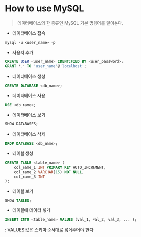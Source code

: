 # How to use MySQL

> 데이터베이스의 한 종류인 MySQL 기본 명령어를 알아본다.



- 데이터베이스 접속

```
mysql -u <user_name> -p
```

- 사용자 추가

```sql
CREATE USER <user_name> IDENTIFIED BY <user_password>;
GRANT *.* TO 'user_name'@'localhost';
```

- 데이터베이스 생성

```sql
CREATE DATABASE <db_name>;
```

- 데이터베이스 사용

```sql
USE <db_name>;
```

- 데이터베이스 보기

```sql
SHOW DATABASES;
```

- 데이터베이스 삭제

```sql
DROP DATABASE <db_name>;
```



- 테이블 생성

```sql
CREATE TABLE <table_name> (
    col_name_1 INT PRIMARY KEY AUTO_INCREMENT,
    col_name_2 VARCHAR(15) NOT NULL,
    col_name_3 INT
);
```

- 테이블 보기

```sql
SHOW TABLES;
```

- 테이블에 데이터 넣기

```sql
INSERT INTO <table_name> VALUES (val_1, val_2, val_3, ... );
```

: VALUES 값은 스키마 순서대로 넣어주어야 한다.

